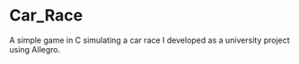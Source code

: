 # Car_Race
A simple game in C simulating a car race I developed as a university project using Allegro. 
